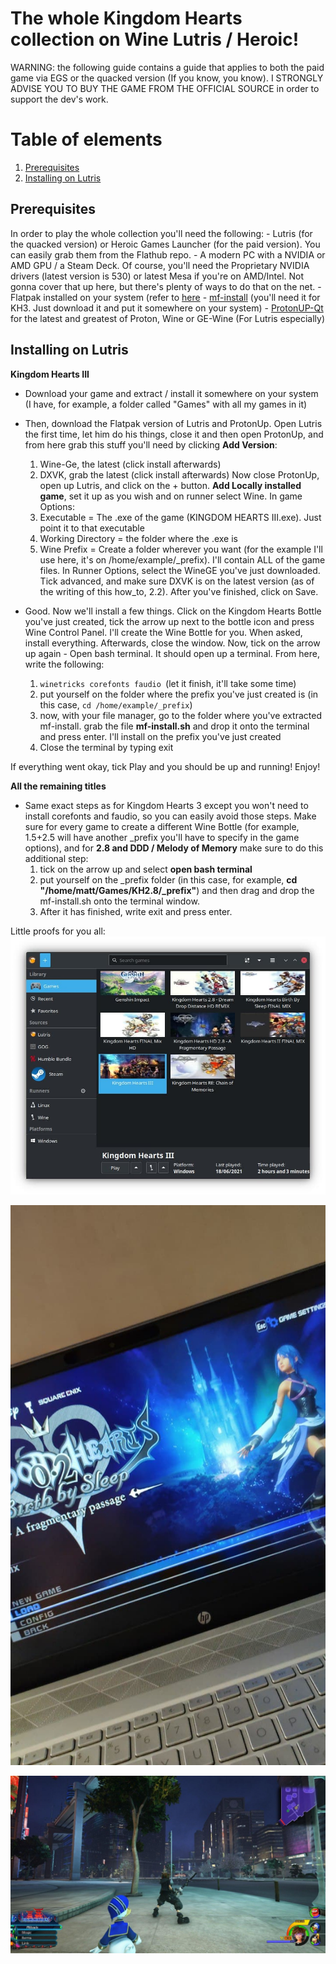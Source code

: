 # The whole Kingdom Hearts collection on Wine Lutris / Heroic!

WARNING: the following guide contains a guide that applies to both the paid game via EGS or the quacked version (If you know, you know). I STRONGLY ADVISE YOU TO BUY THE GAME FROM THE OFFICIAL SOURCE in order to support the dev's work.

# Table of elements

1. [Prerequisites](#prerequisites)
2. [Installing on Lutris](#installing-on-lutris)


## Prerequisites

In order to play the whole collection you'll need the following:
	- Lutris (for the quacked version) or Heroic Games Launcher (for the paid version). You can easily grab them from the Flathub repo.
	- A modern PC with a NVIDIA or AMD GPU / a Steam Deck. Of course, you'll need the Proprietary NVIDIA drivers (latest version is 530) or latest Mesa if you're on AMD/Intel. Not gonna cover that up here, but there's plenty of ways to do that on the net.
	- Flatpak installed on your system (refer to [here](https://flatpak.org/setup/)
	- [mf-install](https://github.com/z0z0z/mf-install) (you'll need it for KH3. Just download it and put it somewhere on your system)
	- [ProtonUP-Qt](https://davidotek.github.io/protonup-qt/) for the latest and greatest of Proton, Wine or GE-Wine (For Lutris especially)


## Installing on Lutris

**Kingdom Hearts III**
- Download your game and extract / install it somewhere on your system (I have, for example, a folder called "Games" with all my games in it)
- Then, download the Flatpak version of Lutris and ProtonUp. Open Lutris the first time, let him do his things, close it and then open ProtonUp, and from here grab this stuff you'll need by clicking **Add Version**:
	1. Wine-Ge, the latest (click install afterwards)
	2. DXVK, grab the latest (click install afterwards)
Now close ProtonUp, open up Lutris, and click on the + button. **Add Locally installed game**, set it up as you wish and on runner select Wine. 
In game Options:
	1. Executable = The .exe of the game (KINGDOM HEARTS III.exe). Just point it to that executable
	2. Working Directory = the folder where the .exe is
	3. Wine Prefix = Create a folder wherever you want (for the example I'll use here, it's on /home/example/_prefix). I'll contain ALL of the game files.
In Runner Options, select the WineGE you've just downloaded. Tick advanced, and make sure DXVK is on the latest version (as of the writing of this how_to, 2.2).
After you've finished, click on Save.

- Good. Now we'll install a few things. Click on the Kingdom Hearts Bottle you've just created, tick the arrow up next to the bottle icon and press Wine Control Panel. I'll create the Wine Bottle for you. When asked, install everything. Afterwards, close the window. Now, tick on the arrow up again - Open bash terminal.
It should open up a terminal. From here, write the following:
	1. ```winetricks corefonts faudio ```(let it finish, it'll take some time)
	2. put yourself on the folder where the prefix you've just created is (in this case, ``` cd /home/example/_prefix ```)
	3. now, with your file manager, go to the folder where you've extracted mf-install. grab the file **mf-install.sh** and drop it onto the terminal and press enter. I'll install on the prefix you've just created
	4. Close the terminal by typing exit

If everything went okay, tick Play and you should be up and running! Enjoy!

**All the remaining titles**
- Same exact steps as for Kingdom Hearts 3 except you won't need to install corefonts and faudio, so you can easily avoid those steps. Make sure for every game to create a different Wine Bottle (for example, 1.5+2.5 will have another _prefix you'll have to specify in the game options), and for **2.8 and DDD / Melody of Memory** make sure to do this additional step:
    1. tick on the arrow up and select **open bash terminal**
    2. put yourself on the _prefix folder (in this case, for example, **cd "/home/matt/Games/KH2.8/_prefix"**) and then drag and drop the mf-install.sh onto the terminal window.
    3. After it has finished, write exit and press enter.


 Little proofs for you all:
![](https://github.com/FlaareZero/Kingdom_Hearts_Collection_Linux/blob/main/photo_2021-06-22_17-51-08.jpg)

![](https://github.com/FlaareZero/Kingdom_Hearts_Collection_Linux/blob/main/photo_2021-06-20_18-24-26.jpg)

![](https://github.com/FlaareZero/Kingdom_Hearts_Collection_Linux/blob/main/photo-2021-06-04-14-42-56.jpg)
